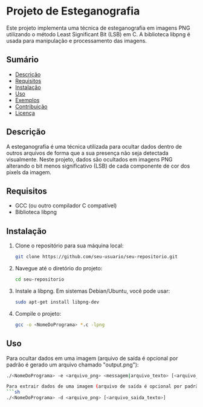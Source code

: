 # Projeto de Esteganografia

Este projeto implementa uma técnica de esteganografia em imagens PNG utilizando o método Least Significant Bit (LSB) em C. A biblioteca libpng é usada para manipulação e processamento das imagens.

## Sumário

- [Descrição](#descrição)
- [Requisitos](#requisitos)
- [Instalação](#instalação)
- [Uso](#uso)
- [Exemplos](#exemplos)
- [Contribuição](#contribuição)
- [Licença](#licença)

## Descrição

A esteganografia é uma técnica utilizada para ocultar dados dentro de outros arquivos de forma que a sua presença não seja detectada visualmente. Neste projeto, dados são ocultados em imagens PNG alterando o bit menos significativo (LSB) de cada componente de cor dos pixels da imagem.

## Requisitos

- GCC (ou outro compilador C compatível)
- Biblioteca libpng

## Instalação

1. Clone o repositório para sua máquina local:
   ```sh
   git clone https://github.com/seu-usuario/seu-repositorio.git

2. Navegue até o diretório do projeto:
   ```sh
   cd seu-repositorio

3. Instale a libpng. Em sistemas Debian/Ubuntu, você pode usar:
   ```sh
   sudo apt-get install libpng-dev

4. Compile o projeto:
    ```sh
    gcc -o <NomeDoPrograma> *.c -lpng

## Uso
Para ocultar dados em uma imagem (arquivo de saída é opcional por padrão é gerado um arquivo chamado "output.png"):
```sh
./<NomeDoPrograma> -e <arquivo_png> <messagem|arquivo_texto> [<arquivo_saida_png>]

Para extrair dados de uma imagem (arquivo de saída é opcional por padrão a messagem é printada no terminal):
```sh
./<NomeDoPrograma> -d <arquivo_png> [<arquivo_saida_texto>]
